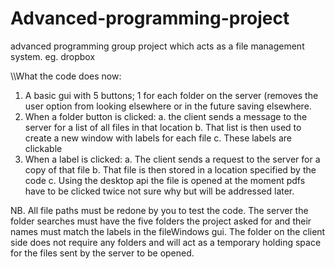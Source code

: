 # Advanced-programming-project
advanced programming group project which acts as a file management system. eg. dropbox

\\\What the code does now:
1.	A basic gui with 5 buttons; 1 for each folder on the server (removes the user option from looking elsewhere or in the future saving elsewhere.
2.	When a folder button is clicked:
a.	 the client sends a message to the server for a list of all files in that location
b.	That list is then used to create a new window with labels for each file
c.	These labels are clickable
3.	When a label is clicked:
a.	The client sends a request to the server for a copy of that file
b.	That file is then stored in a location specified by the code
c.	Using the desktop api the file is opened at the moment pdfs have to be clicked twice not sure why but will be addressed later.

NB.
All file paths must be redone by you to test the code.  The server the folder searches must have the five folders the project asked for and their names must match the labels in the fileWindows gui.
The folder on the client side does not require any folders and will act as a temporary holding space for the files sent by the server to be opened.

